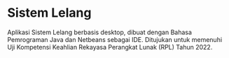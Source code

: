 # Sistem Lelang

Aplikasi Sistem Lelang berbasis desktop, dibuat dengan Bahasa Pemrograman Java dan Netbeans sebagai IDE.
Ditujukan untuk memenuhi Uji Kompetensi Keahlian Rekayasa Perangkat Lunak (RPL) Tahun 2022.